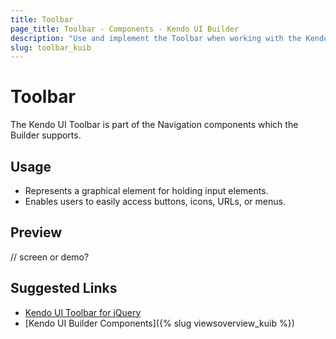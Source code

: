```yaml
---
title: Toolbar
page_title: Toolbar - Components - Kendo UI Builder
description: "Use and implement the Toolbar when working with the Kendo UI Builder tool for creating and managing Angular and AngularJS-based web applications."
slug: toolbar_kuib
---
```


# Toolbar

The Kendo UI Toolbar is part of the Navigation components which the Builder supports.

## Usage

* Represents a graphical element for holding input elements.
* Enables users to easily access buttons, icons, URLs, or menus.

## Preview

// screen or demo?

## Suggested Links

* [Kendo UI Toolbar for jQuery](https://demos.telerik.com/kendo-ui/toolbar/index)
* [Kendo UI Builder Components]({% slug viewsoverview_kuib %})
